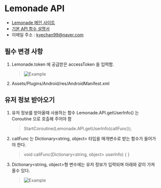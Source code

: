 # Lemonade API
+ [Lemonade 메인 사이트](http://lemontree.dothome.co.kr/lemonade/)
+ [기본 API 함수 설명서](https://github.com/kyechan99/lemonade-android-api-unity-example/wiki/Lemonade-API)
+ 이메일 주소 : kyechan99@naver.com

## 필수 변경 사항
1. Lemonade.token 에 공급받은 accessToken 을 입력함.

   >![Example](http://postfiles13.naver.net/MjAxNzAzMTJfMTUy/MDAxNDg5MzExMDIwMjg1.NA1AuT_q0IUa4_gV5vtUhePpt4oND3m8JI2kNnDVC5Mg.37O5fU-y6Kl9LfsoAAexury8caTCIVOcRJmQfeYhTgUg.PNG.kyechan99/1.PNG?type=w1)


2. Assets/Plugins/Android/res/AndroidManifest.xml 

## 유저 정보 받아오기
1. 유저 정보를 받아올때 사용하는 함수 Lemonade.API.getUserInfo() 는 Coroutine 으로 호출해 주어야 함
   >StartCoroutine(Lemonade.API.getUserInfo(callFunc));

2. callFunc 는 Dictionary<string, object> 타입을 매개변수로 받는 함수가 들어가야 한다.
   >void callFunc(Dictionary<string, object> userInfo)
   >{
   >}

3. Dictionary<string, object>형 변수에는 유저 정보가 입력되며 아래와 같이 가져올수 있다.

   >![Example](http://postfiles12.naver.net/MjAxNzAzMTJfMjYw/MDAxNDg5MzExMDIwNTQz.UTavQYEmsMRD3rBeVGs4hukbvM5acxsGjV-SJcanaWMg.a9-wRh8bylGkMJzp1E3XvA0lkbJiJ9w2mkAE6grRyh0g.PNG.kyechan99/2.PNG?type=w1)

